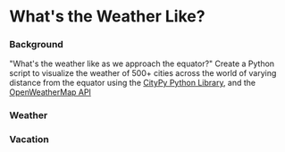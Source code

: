 # What's the Weather Like?
### Background
"What's the weather like as we approach the equator?" Create a Python script to visualize the weather of 500+ cities across the world of varying distance from the equator using the [CityPy Python Library](https://pypi.python.org/pypi/citipy), and the [OpenWeatherMap API](https://openweathermap.org/api)

### Weather

### Vacation 


